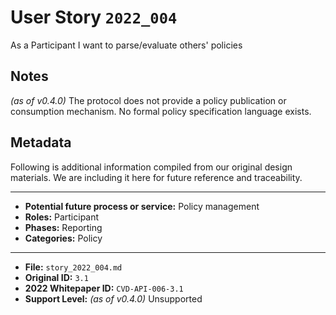
# User Story `2022_004` #

As a Participant I want to parse/evaluate others' policies

## Notes ##

*(as of v0.4.0)*
The protocol does not provide a policy publication or consumption mechanism. No formal policy specification language exists.


## Metadata ##

Following is additional information compiled from our original design materials.
We are including it here for future reference and traceability.

---

- **Potential future process or service:** Policy management
- **Roles:** Participant
- **Phases:** Reporting
- **Categories:** Policy

---

- **File:** `story_2022_004.md`
- **Original ID:** `3.1`
- **2022 Whitepaper ID:** `CVD-API-006-3.1`
- **Support Level:** *(as of v0.4.0)* Unsupported
